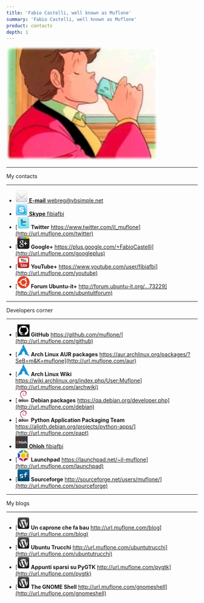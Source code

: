 ```yaml
---
title: 'Fabio Castelli, well known as Muflone'
summary: 'Fabio Castelli, well known as Muflone'
product: contacts
depth: 1
---
```


![](picture.png?classes=center)

----

My contacts

----

* [![](link-email.png) **E-mail** webreg@vbsimple.net](mailto:webreg@vbsimple.net)
* [![](link-skype.png) **Skype** fibiafbi](skype:fibiafbi)
* [![](link-twitter.png) **Twitter** https://www.twitter.com/il_muflone](http://url.muflone.com/twitter)
* [![](link-google-plus.png) **Google+** https://plus.google.com/+FabioCastelli](http://url.muflone.com/googleplus)
* [![](link-youtube.png) **YouTube+** https://www.youtube.com/user/fibiafbi](http://url.muflone.com/youtube)
* [![](link-ubuntu-it.png) **Forum Ubuntu-it+** http://forum.ubuntu-it.org/...73229](http://url.muflone.com/ubuntuitforum)

----

Developers corner

----

* [![](link-github.png) **GitHub** https://github.com/muflone/](http://url.muflone.com/github)
* [![](link-archlinux.png) **Arch Linux AUR packages** https://aur.archlinux.org/packages/?SeB=m&K=muflone](http://url.muflone.com/aur)
* [![](link-archlinux.png) **Arch Linux Wiki** https://wiki.archlinux.org/index.php/User:Muflone](http://url.muflone.com/archwiki)
* [![](link-debian.png) **Debian packages** https://qa.debian.org/developer.php](http://url.muflone.com/debian)
* [![](link-debian.png) **Python Application Packaging Team** https://alioth.debian.org/projects/python-apps/](http://url.muflone.com/papt)
* [![](link-ohloh.png) **Ohloh** fibiafbi](http://url.muflone.com/ohloh)
* [![](link-launchpad.png) **Launchpad** https://launchpad.net/~il-muflone](http://url.muflone.com/launchpad)
* [![](link-sourceforge.png) **Sourceforge** http://sourceforge.net/users/muflone/](http://url.muflone.com/sourceforge)

----

My blogs

----

* [![](link-wordpress.png) **Un caprone che fa bau** http://url.muflone.com/blog](http://url.muflone.com/blog)
* [![](link-wordpress.png) **Ubuntu Trucchi** http://url.muflone.com/ubuntutrucchi](http://url.muflone.com/ubuntutrucchi)
* [![](link-wordpress.png) **Appunti sparsi su PyGTK** http://url.muflone.com/pygtk](http://url.muflone.com/pygtk)
* [![](link-wordpress.png) **The GNOME Shell** http://url.muflone.com/gnomeshell](http://url.muflone.com/gnomeshell)
